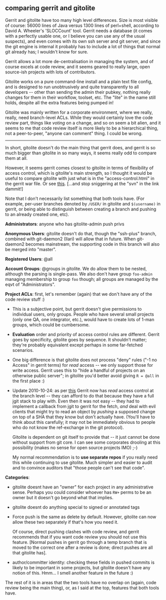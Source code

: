 ## comparing gerrit and gitolite

Gerrit and gitolite have too many high level differences.  Size is most
visible of course: 56000 lines of Java versus 1300 lines of perl+shell,
according to David A. Wheeler's 'SLOCCount' tool.  Gerrit needs a database (it
comes with a perfectly usable one, or I believe you can use any of the usual
suspects),
and even comes with its own ssh server and git server, and since the git
engine is internal it probably has to include a lot of things that normal git
already has; I wouldn't know for sure.

Gerrit allows a lot more de-centralisation in managing the system, and of
course excels at code review, and it seems geared to really large, open
source-ish projects with lots of contributors.

Gitolite works on a pure command-line install and a plain text file config,
and is designed to run unobtrusively and quite transparently to all developers
-- other than sending the admin their pubkey, nothing really changes for them
in their workflow, toolset, etc.  The "lite" in the name still holds, despite
all the extra features being pumped in!

Gitolite was mainly written for a corporate environment, where we really,
really, need branch-level ACLs.  While they would certainly love the code
review part, things like *voting* on a change, and so on seem a bit alien, and
it seems to me that code review itself is more likely to be a hierarchical
thing, not a peer-to-peer, "anyone can comment" thing.  I could be wrong.

----

In short, gitolite doesn't do the main thing that gerrit does, and gerrit is
so much bigger than gitolite in so many ways, it seems really odd to compare
them at all.

However, it seems gerrit comes closest to gitolite in terms of flexibility of
access control, which is gitolite's main strength, so I thought it would be
useful to compare gitolite with just what is in the "access-control.html" in
the gerrit war file.  Or see [this][gdac].  [...and stop sniggering at the
"svn" in the link dammit!]

Note that I don't necessarily list something that both tools have.  (For
example, per-user branches denoted by `/USER/` in gitolite and `$(username)`
in gerrit, or being able to distinguish between creating a branch and pushing
to an already created one, etc).

[gdac]: http://gerrit.googlecode.com/svn/documentation/2.1.2/access-control.html
[jwzq]: http://regex.info/blog/2006-09-15/247

**Administrators**: anyone who has gitolite-admin push privs

**Anonymous Users**: gitolite doesn't do that, though the "ssh-plus" branch,
combined with git-daemon2 (Ilari) will allow that in future.  When git-daemon2
becomes mainstream, the supporting code in this branch will also be merged
into "master".

**Registered Users**: @all

**Account Groups**: @groups in gitolite.  We do allow them to be nested,
although the parsing is single-pass.  We also don't have group `foo-admin`
managing membership to group `foo` though; all groups are managed by the eqvt
of "Administrators".

**Project ACLs**: first, let's remember (again) that we don't have any of the code
review stuff :)

  * This is a subjective point, but gerrit doesn't give permissions to
    individual users, only groups.  People who have several small projects
    (only one QA, one integrator, etc.), would have to create lots of 1-man
    groups, which could be cumbersome.

  * **Evaluation** order and priority of access control rules are different.
    Gerrit goes by specificity, gitolite goes by sequence.  It shouldn't
    matter; they're probably equivalent except perhaps in some far-fetched
    scenarios.

  * One big difference is that gitolite does not process "deny" rules ("-1 no
    Access" in gerrit terms) for *read* access -- we only support those for
    write access.  Gerrit uses this to "hide a handful of projects on an
    otherwise public server"; in gitolite you'd better avoid giving `R = @all`
    in the first place :)

  * Update 2010-10-24: as per [this][gitlog1] Gerrit now has *read* access
    control at the branch level -- they can afford to do that because they
    have a full jgit stack to play with.  Even then it was not easy -- they
    had to implement a callback from jgit to gerrit for the fetch, *and* deal
    with evil clients that might try to read an object by *pushing* a supposed
    change on top of a SHA that they know but don't actually have.  (You'll
    have to think about this carefully; it may not be immediately obvious to
    people who do not know the ref-exchange in the git protocol).

    Gitolite is dependent on git itself to provide that -- it just cannot be
    done without support from git core.  I can see some corporates drooling at
    this possibility (makes no sense for open source projects IMO) ;-)

    My normal recommendation is to **use separate repos** if you really need
    this while continuing to use gitolite.  Much simpler and easier to audit
    and to convince auditors that "those people can't see that code".

**Categories**:

  * gitolite doesnt have an "owner" for each project in any administrative
    sense.  Perhaps you could consider whoever has `RW+` perms to be an owner
    but it doesn't go beyond what that implies.

  * gitolite doesnt do anything special to signed or annotated tags

  * Force push is the same as delete by default.  However, gitolite can now
    allow these two separately if that's how you need it.

    Of course, direct pushing clashes with code review, and gerrit recommends
    that if you want code review you should not use this feature.  [Normal
    pushes in gerrit go through a temp branch that is moved to the correct one
    after a review is done; direct pushes are all that gitolite has].

  * author/committer identity: checking these fields in pushed commits is
    likely to be important in some projects, but gitolite doesn't have any
    notion of this.  Hmm... I smell another feature in the future :)

The rest of it is in areas that the two tools have no overlap on (again, code
review being the main thing), or, as I said at the top, features that both
tools have.

[gitlog1]: http://colabti.org/irclogger/irclogger_log/git?date=2010-09-17#l2710

